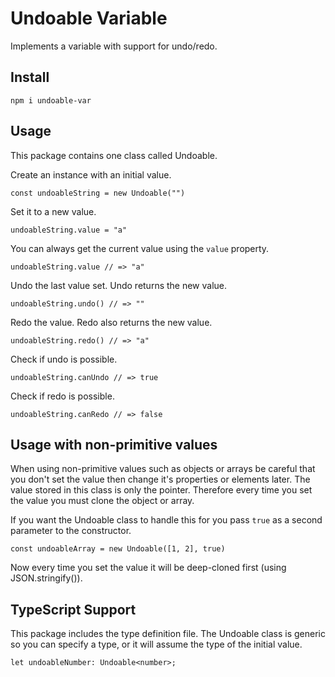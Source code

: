 # Undoable Variable

Implements a variable with support for undo/redo.

## Install

`npm i undoable-var`

## Usage

This package contains one class called Undoable.

Create an instance with an initial value.

`const undoableString = new Undoable("")`

Set it to a new value.

`undoableString.value = "a"`

You can always get the current value using the `value` property.

`undoableString.value // => "a"`

Undo the last value set. Undo returns the new value.

`undoableString.undo() // => ""`

Redo the value. Redo also returns the new value.

`undoableString.redo() // => "a"`

Check if undo is possible.

`undoableString.canUndo // => true`

Check if redo is possible.

`undoableString.canRedo // => false`

## Usage with non-primitive values

When using non-primitive values such as objects or arrays be careful that you don't set the value then change it's properties or elements later. The value stored in this class is only the pointer. Therefore every time you set the value you must clone the object or array.

If you want the Undoable class to handle this for you pass `true` as a second parameter to the constructor.

`const undoableArray = new Undoable([1, 2], true)`

Now every time you set the value it will be deep-cloned first (using JSON.stringify()).

## TypeScript Support

This package includes the type definition file.
The Undoable class is generic so you can specify a type, or it will assume the type of the initial value.

`let undoableNumber: Undoable<number>;`
